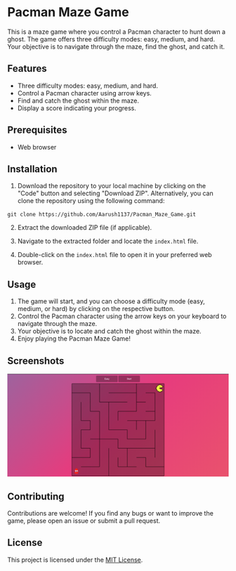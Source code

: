 # Pacman Maze Game

This is a maze game where you control a Pacman character to hunt down a ghost. The game offers three difficulty modes: easy, medium, and hard. Your objective is to navigate through the maze, find the ghost, and catch it.

## Features

- Three difficulty modes: easy, medium, and hard.
- Control a Pacman character using arrow keys.
- Find and catch the ghost within the maze.
- Display a score indicating your progress.

## Prerequisites

- Web browser

## Installation

1. Download the repository to your local machine by clicking on the "Code" button and selecting "Download ZIP". Alternatively, you can clone the repository using the following command:

<pre><code>git clone https://github.com/Aarush1137/Pacman_Maze_Game.git</code></pre>

2. Extract the downloaded ZIP file (if applicable).

3. Navigate to the extracted folder and locate the `index.html` file.

4. Double-click on the `index.html` file to open it in your preferred web browser.

## Usage

1. The game will start, and you can choose a difficulty mode (easy, medium, or hard) by clicking on the respective button.
2. Control the Pacman character using the arrow keys on your keyboard to navigate through the maze.
3. Your objective is to locate and catch the ghost within the maze.
4. Enjoy playing the Pacman Maze Game!

## Screenshots

![Gameplay](gameplay.png)

## Contributing

Contributions are welcome! If you find any bugs or want to improve the game, please open an issue or submit a pull request.

## License

This project is licensed under the [MIT License](LICENSE).
